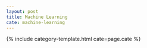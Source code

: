 ```yaml
---
layout: post
title: Machine Learning
cate: machine-learning
---
```


{% include category-template.html cate=page.cate %}